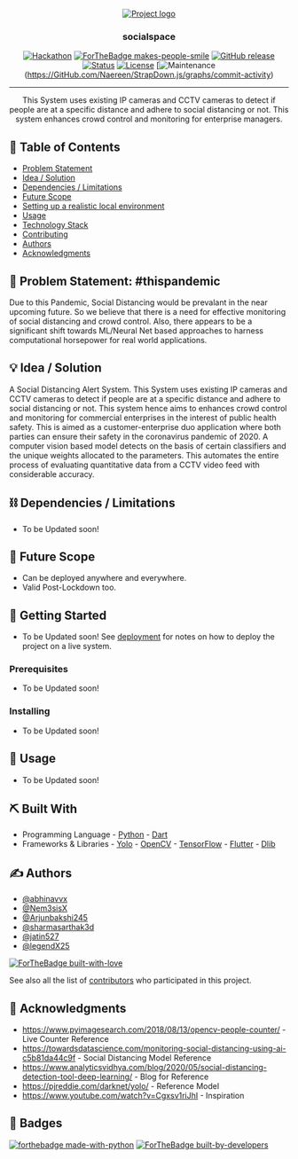 <p align="center">
  <a href="" rel="noopener">
 <img src="https://i.imgur.com/AZ2iWek.png" alt="Project logo"></a>
</p>
<h3 align="center">socialspace</h3>


<div align="center">


  [![Hackathon](https://img.shields.io/badge/hackathon-name-orange.svg)](https://hacknu2-0.github.io/) 
  [![ForTheBadge makes-people-smile](http://ForTheBadge.com/images/badges/makes-people-smile.svg)](http://ForTheBadge.com)
  [![GitHub release](https://img.shields.io/github/release/Naereen/StrapDown.js.svg)](https://GitHub.com/Naereen/StrapDown.js/releases/)
  [![Status](https://img.shields.io/badge/status-active-success.svg)]() 
  [![License](https://img.shields.io/badge/license-MIT-blue.svg)](LICENSE.md)
  [![Maintenance](https://img.shields.io/badge/Maintained%3F-yes-green.svg) (https://GitHub.com/Naereen/StrapDown.js/graphs/commit-activity)


</div>


---


<p align="center"> This System uses existing IP cameras and CCTV cameras to detect if people are at a specific distance and adhere to social distancing or not. This system enhances crowd control and monitoring for enterprise managers.
    <br> 
</p>

## 📝 Table of Contents
- [Problem Statement](#problem_statement)
- [Idea / Solution](#idea)
- [Dependencies / Limitations](#limitations)
- [Future Scope](#future_scope)
- [Setting up a realistic local environment](#getting_started)
- [Usage](#usage)
- [Technology Stack](#tech_stack)
- [Contributing](../CONTRIBUTING.md)
- [Authors](#authors)
- [Acknowledgments](#acknowledgments)

## 🧐 Problem Statement: #thispandemic <a name = "problem_statement"></a>
Due to this Pandemic, Social Distancing would be prevalant in the near upcoming future. So we believe that there is a need for effective monitoring of social distancing and crowd control. Also, there appears to be a significant shift towards ML/Neural Net based approaches to harness computational horsepower for real world applications.

## 💡 Idea / Solution <a name = "idea"></a>
A Social Distancing Alert System. This System uses existing IP cameras and CCTV cameras to detect if people are at a specific distance and adhere to social distancing or not. This system hence aims to enhances crowd control and monitoring for commercial enterprises in the interest of public health safety. This is aimed as a customer-enterprise duo application where both parties can ensure their safety in the coronavirus pandemic of 2020. A computer vision based model detects on the basis of certain classifiers and the unique weights allocated to the parameters. This automates the entire process of evaluating quantitative data from a CCTV video feed with considerable accuracy.

## ⛓️ Dependencies / Limitations <a name = "limitations"></a>
- To be Updated soon!

## 🚀 Future Scope <a name = "future_scope"></a>
- Can be deployed anywhere and everywhere.
- Valid Post-Lockdown too.


## 🏁 Getting Started <a name = "getting_started"></a>
- To be Updated soon!
 See [deployment](#deployment) for notes on how to deploy the project on a live system.

### Prerequisites
- To be Updated soon!


### Installing
- To be Updated soon!


## 🎈 Usage <a name="usage"></a>
- To be Updated soon!


## ⛏️ Built With <a name = "tech_stack"></a>
- Programming Language - [Python](https://www.python.org/)
                       - [Dart](https://dart.dev/)
- Frameworks & Libraries - [Yolo](https://pjreddie.com/darknet/yolo/)
                         - [OpenCV](https://opencv.org/)
                         - [TensorFlow](https://www.tensorflow.org/)
                         - [Flutter](https://flutter.dev/)
                         - [Dlib](https://pypi.org/project/dlib/)


## ✍️ Authors <a name = "authors"></a>
- [@abhinavvx](https://github.com/abhinavvx) 
- [@Nem3sisX](https://github.com/Nem3sisX)
- [@Arjunbakshi245](https://github.com/Arjunbakshi245)
- [@sharmasarthak3d](https://github.com/sharmasarthak3d)
- [@jatin527](https://github.com/jatin527) 
- [@legendX25](https://github.com/legendx25)

[![ForTheBadge built-with-love](http://ForTheBadge.com/images/badges/built-with-love.svg)](https://GitHub.com/Naereen/)


See also all 
the list of [contributors](https://github.com/kylelobo/The-Documentation-Compendium/contributors) 
who participated in this project.

## 🎉 Acknowledgments <a name = "acknowledgments"></a>
- https://www.pyimagesearch.com/2018/08/13/opencv-people-counter/ - Live Counter Reference
- https://towardsdatascience.com/monitoring-social-distancing-using-ai-c5b81da44c9f - Social Distancing Model Reference
- https://www.analyticsvidhya.com/blog/2020/05/social-distancing-detection-tool-deep-learning/ - Blog for Reference
- https://pjreddie.com/darknet/yolo/ - Reference Model
- https://www.youtube.com/watch?v=Cgxsv1riJhI - Inspiration

## 🎉 Badges <a name = "badges"></a>
[![forthebadge made-with-python](http://ForTheBadge.com/images/badges/made-with-python.svg)](https://www.python.org/)
[![ForTheBadge built-by-developers](http://ForTheBadge.com/images/badges/built-by-developers.svg)](https://GitHub.com/Naereen/)
